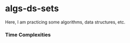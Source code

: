 # algs-ds-sets

Here, I am practicing some algorithms, data structures, etc.


### Time Complexities